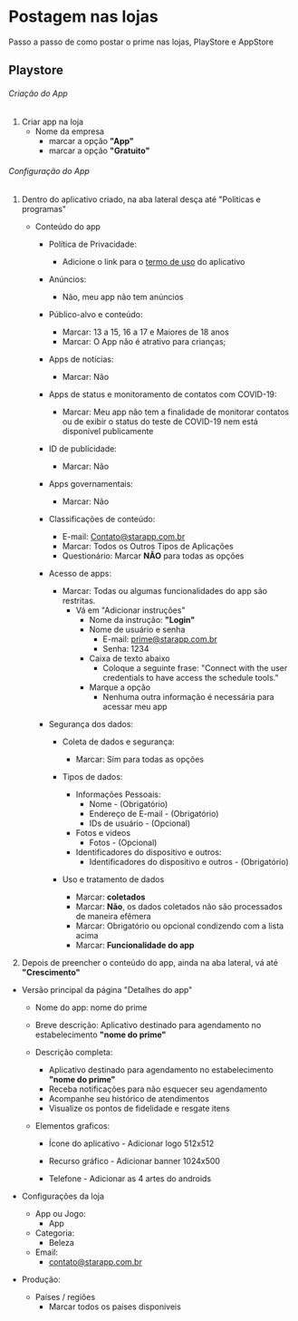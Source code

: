 # Postagem nas lojas

Passo a passo de como postar o prime nas lojas, PlayStore e AppStore

## Playstore

###### Criação do App

1. Criar app na loja
   - Nome da empresa
        - marcar a opção **"App"**
        - marcar a opção **"Gratuito"**


###### Configuração do App

1. Dentro do aplicativo criado, na aba lateral desça até "Politicas e programas"
    - Conteúdo do app
        - Política de Privacidade:
            - Adicione o link para o [termo de uso](https://termosdeuso.s3-sa-east-1.amazonaws.com/AppBarber/TermosDeUso_AppBarber.pdf) do aplicativo

        - Anúncios:
            - Não, meu app não tem anúncios

        - Público-alvo e conteúdo:
            - Marcar: 13 a 15, 16 a 17 e Maiores de 18 anos
            - Marcar: O App não é atrativo para crianças;

        - Apps de notícias:
            - Marcar: Não

        - Apps de status e monitoramento de contatos com COVID-19:
            - Marcar: Meu app não tem a finalidade de monitorar contatos ou de exibir o status do teste de COVID-19 nem está disponível publicamente

        - ID de publicidade:
            - Marcar: Não

        - Apps governamentais:
            - Marcar: Não

        - Classificações de conteúdo:
            - E-mail: Contato@starapp.com.br
            - Marcar: Todos os Outros Tipos de Aplicações
            - Questionário: Marcar **NÃO** para todas as opções

        - Acesso de apps:
            - Marcar: Todas ou algumas funcionalidades do app são restritas.
                - Vá em "Adicionar instruções"
                    - Nome da instrução: **"Login"**
                    - Nome de usuário e senha
                        - E-mail: prime@starapp.com.br
                        - Senha: 1234
                    - Caixa de texto abaixo
                        -  Coloque a seguinte frase: "Connect with the user credentials to have access the schedule tools."
                    - Marque a opção
                        - Nenhuma outra informação é necessária para acessar meu app
        
        - Segurança dos dados:
            - Coleta de dados e segurança:
                - Marcar: Sim para todas as opções
            - Tipos de dados: 
                - Informações Pessoais:
                    - Nome - (Obrigatório)
                    - Endereço de E-mail - (Obrigatório)
                    - IDs de usuário - (Opcional)
                - Fotos e videos
                    - Fotos - (Opcional)
                - Identificadores do dispositivo e outros:
                    - Identificadores do dispositivo e outros - (Obrigatório)

            - Uso e tratamento de dados
                - Marcar: **coletados**
                - Marcar: **Não**, os dados coletados não são processados de maneira efêmera
                - Marcar: Obrigatório ou opcional condizendo com a lista acima
                - Marcar: **Funcionalidade do app**



2.  Depois de preencher o conteúdo do app, ainda na aba lateral, vá até **"Crescimento"**
   - Versão principal da página "Detalhes do app"
      - Nome do app: nome do prime 
      - Breve descrição: Aplicativo destinado para agendamento no estabelecimento **"nome do prime"** 
      - Descrição completa:
         - Aplicativo destinado para agendamento no estabelecimento **"nome do prime"** 
          - Receba notificações para não esquecer seu agendamento
          - Acompanhe seu histórico de atendimentos
          - Visualize os pontos de fidelidade e resgate itens
          
          
     - Elementos graficos:
         - Ícone do aplicativo
               - Adicionar logo 512x512

         - Recurso gráfico
               - Adicionar banner 1024x500 
         - Telefone
               - Adicionar as 4 artes do androids 
               
   - Configurações da loja
      - App ou Jogo:
         - App
      - Categoria:
         - Beleza
      - Email: 
         - contato@starapp.com.br
   - Produção:
      - Países / regiões
         - Marcar todos os paises disponiveis
